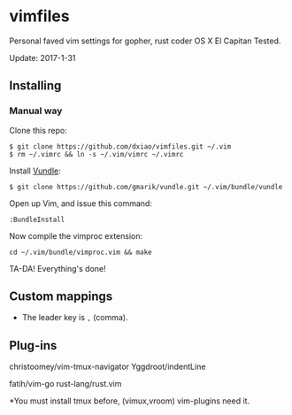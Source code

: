 # vimfiles

Personal faved vim settings for gopher, rust coder
OS X El Capitan Tested.

Update: 2017-1-31

## Installing

### Manual way

Clone this repo:

    $ git clone https://github.com/dxiao/vimfiles.git ~/.vim
    $ rm ~/.vimrc && ln -s ~/.vim/vimrc ~/.vimrc

Install [Vundle](https://github.com/VundleVim/Vundle.vim.git):

    $ git clone https://github.com/gmarik/vundle.git ~/.vim/bundle/vundle

Open up Vim, and issue this command:

    :BundleInstall

Now compile the vimproc extension:

    cd ~/.vim/bundle/vimproc.vim && make

TA-DA! Everything's done!

## Custom mappings

* The leader key is `,` (comma).

## Plug-ins

christoomey/vim-tmux-navigator
Yggdroot/indentLine

fatih/vim-go
rust-lang/rust.vim



*You must install tmux before, (vimux,vroom) vim-plugins need it.

